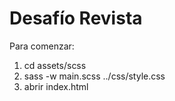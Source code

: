 # Desafío Revista

Para comenzar:

1. cd assets/scss
2. sass -w main.scss ../css/style.css
3. abrir index.html